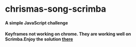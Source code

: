 # chrismas-song-scrimba
#### A simple JavaScript challenge
#### Keyframes not working on chrome. They are working well on Scrimba.Enjoy the solution [there](https://scrimba.com/scrim/co4b940f2892e91d7198058a9)
